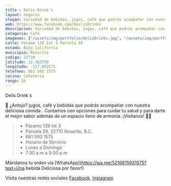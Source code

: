 ```yaml
---
title : Delis Drink's
layout: negocio
slogan: Variedad de bebidas, jugos, café que podrás acompañar con nuestra deliciosa comida.
web: https://www.facebook.com/DeslisDrinks
descripcion: Variedad de bebidas, jugos, café que podrás acompañar con nuestra deliciosa comida.
categoria: Café
imagenes: ["/assets/img/portfolio/DelisDrinks.jpg", "/assets/img/portfolio/delisbagget.jpg", "/assets/img/portfolio/delislicuado.jpg"]
calle: Páramo 139 Int 3 Parcela 39
estado: Baja California
municipio: Rosarito
codigo: 22710
latitude: 32.363750
longitude: -117.053171
telefono: 661 593 1575
cocina: Cafeteria
rango: $$
---
```


Delis Drink´s

🥤 ¿Antojo? jugos, café y bebidas que podrás acompañar con nuestra deliciosa comida . Contamos con opciones para cuidar tu salud y para darte el mejor sabor además de un espacio lleno de armonía. ¡Visítanos! 🍍🍉


 >* Páramo 139 Int 3
 >* Parcela 39, 22710 Rosarito, B.C.
 >* 661 593 1575
 >* Horario de Servicio
 >* Lunes a Domingo  
 >* 7:30 a.m a 5:00 p.m

Mándanos tu orden vía [WhatsApp](https://wa.me/5216615931575?text=Una bebida Deliciosa por favor!)

Visita nuestras redes sociales [Facebook](https://www.facebook.com/DeslisDrinks), [Instagram](https://www.instagram.com/delis_drinks)









